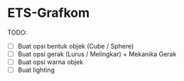 # ETS-Grafkom

TODO:
- [ ] Buat opsi bentuk objek (Cube / Sphere)
- [ ] Buat opsi gerak (Lurus / Melingkar) + Mekanika Gerak
- [ ] Buat opsi warna objek
- [ ] Buat lighting
